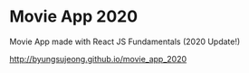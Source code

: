 # Movie App 2020

Movie App made with React JS Fundamentals (2020 Update!)

http://byungsujeong.github.io/movie_app_2020
